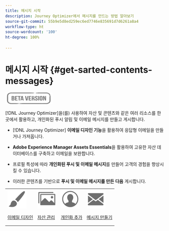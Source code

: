 ```yaml
---
title: 메시지 시작
description: Journey Optimizer에서 메시지를 만드는 방법 알아보기
source-git-commit: 55b9e5d8ed259ec6ed7746e835691d7d6261a8a4
workflow-type: ht
source-wordcount: '100'
ht-degree: 100%

---
```


# 메시지 시작 {#get-sarted-contents-messages}

![](assets/do-not-localize/badge.png)

[!DNL Journey Optimizer]을(를) 사용하여 자산 및 콘텐츠와 같은 여러 리소스를 한 곳에서 활용하고, 개인화된 푸시 알림 및 이메일 메시지를 만들고 게시합니다.

* [!DNL Journey Optimizer] **이메일 디자인 기능**&#x200B;을 활용하여 응답형 이메일을 만들거나 가져옵니다.

* **Adobe Experience Manager Assets Essentials**&#x200B;을 활용하여 고유한 자산 데이터베이스를 구축하고 이메일을 보완합니다.

* 프로필 특성에 따라 **개인화된 푸시 및 이메일 메시지**&#x200B;를 만들어 고객의 경험을 향상시킬 수 있습니다.

* 이러한 콘텐츠를 기반으로 **푸시 및 이메일 메시지를 만든 다음** 게시합니다.

<table>
<tr>
<td><img src="assets/do-not-localize/icon_design.svg" width="60px"><p><a href="design-emails.md">이메일 디자인</a></p></td>
<td><img src="assets/do-not-localize/icon_assets.svg" width="60px"><p><a href="assets-essentials.md">자산 관리</a></p></td>
<td><img src="assets/do-not-localize/icon_personalization.svg" width="60px"><p><a href="personalization/personalize.md">개인화 추가</a></p></td>
<td><img src="assets/do-not-localize/icon_messages.svg" width="60px"><p><a href="create-message.md">메시지 만들기</a></p></td></tr>
</table>
